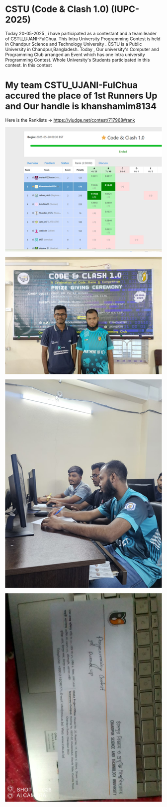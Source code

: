 # CSTU (Code & Clash 1.0) (IUPC-2025)
Today 20-05-2025 , i have participated as a contestant and a team leader of CSTU_UJANI-FulChua. This Intra University Programming Contest is held in Chandpur Science and Technology University . 
CSTU is a Public University in Chandpur,Bangladesh.
Today , Our university's Computer and Programming Club arranged an Event which has one Intra university Programming Contest. Whole University's Students participated  in this contest.
In this contest
# My team CSTU_UJANI-FulChua accured the place of 1st Runners Up and Our handle is khanshamim8134 

Here is the Ranklists -> https://vjudge.net/contest/717968#rank

![image alt](https://github.com/khanshamim8134/CSTU-CPC-IUPC-2025/blob/main/Screenshot%202025-05-20%20180316.png)

![image alt](https://github.com/khanshamim8134/CSTU-CPC-IUPC-2025/blob/main/WhatsApp%20Image%202025-05-20%20at%2018.11.58_71ba6615.jpg)

![image alt](https://github.com/khanshamim8134/CSTU-CPC-IUPC-2025/blob/main/WhatsApp%20Image%202025-05-20%20at%2018.15.10_5d45a31b.jpg)

![image alt](https://github.com/khanshamim8134/CSTU-CPC-IUPC-2025/blob/main/WhatsApp%20Image%202025-05-20%20at%2017.55.51_73487cae.jpg)

